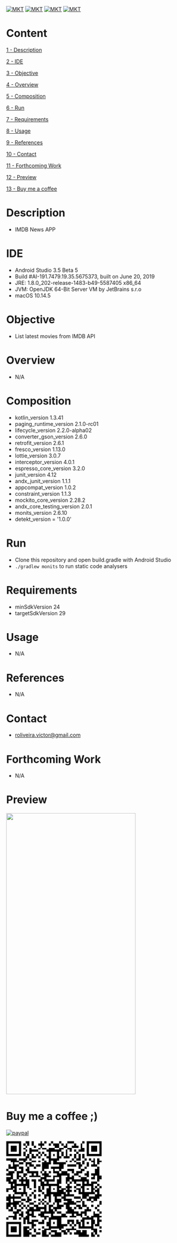 [![MKT](https://img.shields.io/badge/version-v1.0.0-blue.svg)](https://img.shields.io/badge/version-v1.0.0-blue.svg)
[![MKT](https://img.shields.io/badge/language-Kotlin-orange.svg)](https://img.shields.io/badge/language-Kotlin-orange.svg)
[![MKT](https://img.shields.io/badge/platform-Android-lightgrey.svg)](https://img.shields.io/badge/platform-Android-lightgrey.svg)
[![MKT](https://img.shields.io/badge/license-Copyleft-red.svg)](./LICENSE)

# Content

[1 - Description](#description)

[2 - IDE](#ide)

[3 - Objective](#objective)

[4 - Overview](#overview)

[5 - Composition](#composition)

[6 - Run](#run)

[7 - Requirements](#requirements)

[8 - Usage](#usage)

[9 - References](#references)

[10 - Contact](#contact)

[11 - Forthcoming Work](#forthcoming-work)

[12 - Preview](#preview)

[13 - Buy me a coffee](#buy-me-a-coffee-)

# Description

-   IMDB News APP

# IDE

- Android Studio 3.5 Beta 5
- Build #AI-191.7479.19.35.5675373, built on June 20, 2019
- JRE: 1.8.0_202-release-1483-b49-5587405 x86_64
- JVM: OpenJDK 64-Bit Server VM by JetBrains s.r.o
- macOS 10.14.5

# Objective

  - List latest movies from IMDB API 

# Overview

  - N/A

# Composition

  - kotlin_version 1.3.41
  - paging_runtime_version 2.1.0-rc01
  - lifecycle_version 2.2.0-alpha02
  - converter_gson_version 2.6.0
  - retrofit_version 2.6.1
  - fresco_version 1.13.0
  - lottie_version 3.0.7
  - interceptor_version 4.0.1
  - espresso_core_version 3.2.0
  - junit_version 4.12
  - andx_junit_version 1.1.1
  - appcompat_version 1.0.2
  - constraint_version 1.1.3
  - mockito_core_version 2.28.2
  - andx_core_testing_version 2.0.1
  - monits_version 2.6.10
  - detekt_version = '1.0.0'

# Run

  -  Clone this repository and open build.gradle with Android Studio
  -  `./gradlew monits` to run static code analysers

# Requirements

  - minSdkVersion 24
  - targetSdkVersion 29

# Usage

  - N/A 

#   References

  - N/A

#   Contact

  - roliveira.victor@gmail.com

#   Forthcoming Work

  - N/A

#   Preview

<img src="assets/preview.gif" width="347" height="753">

#   Buy me a coffee ;)

[![paypal](https://www.paypalobjects.com/en_US/i/btn/btn_donateCC_LG.gif)](https://www.paypal.com/cgi-bin/webscr?cmd=_donations&business=5VY87PA2ETA6A&item_name=Buy+me+a+coffe+%3B%29&currency_code=USD&source=url)


![qr.png](assets/qr.png)